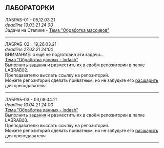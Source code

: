 ## ЛАБОРАТОРКИ

ЛАБРАБ-01 - 05,12.03.21  
_deadline 13.03.21 24:00_  
Задачи на Степике - [Тема "Обработка массивов"](https://stepik.org/lesson/416145/)  

---  

ЛАБРАБ-02 - 19,26.03.21  
_deadline 27.03.21 24:00_  
ВНИМАНИЕ: я ещё не подготовил эти задачи...  
[Тема "Обработка данных - lodash"](/theme-05-lodash/)  
Выполнить [задания](/theme-05-lodash/LABRAB02.md) и разместить их в своём репозитории в папке LABRAB02.  
Преподавателю выслать ссылку на репозиторий.  
Можете репозиторий сделать приватным, но не забудьте его [расшарить](/pdf/shareGit.pdf) для преподавателя.  

---  

ЛАБРАБ-03 - 03,09.04.21  
_deadline 10.04.21 24:00_  
[Тема "Обработка данных - lodash"](/theme-05-lodash/)  
Выполнить [задания](/theme-05-lodash/LABRAB03.md) и разместить их в своём репозитории в папке LABRAB03.  
Преподавателю выслать ссылку на репозиторий.  
Можете репозиторий сделать приватным, но не забудьте его [расшарить](/pdf/shareGit.pdf) для преподавателя.  

---  

```

```
